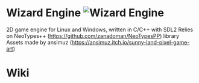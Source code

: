 # Wizard Engine ![Wizard Engine](https://github.com/zanadoman/Wizard-Engine/blob/main/Build/engine/wizard.png)
2D game engine for Linux and Windows, written in C/C++ with SDL2
Relies on NeoTypes++ (https://github.com/zanadoman/NeoTypesPP) library\
Assets made by ansimuz (https://ansimuz.itch.io/sunny-land-pixel-game-art)

# Wiki
